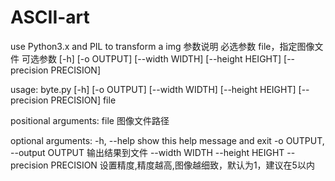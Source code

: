 # ASCII-art
use Python3.x and PIL to transform a img
参数说明
必选参数 file，指定图像文件
可选参数
[-h] 
[-o OUTPUT] 
[--width WIDTH] 
[--height HEIGHT]
[--precision PRECISION]

usage: byte.py [-h] [-o OUTPUT] [--width WIDTH] [--height HEIGHT]
               [--precision PRECISION]
               file

positional arguments:
  file                  图像文件路径

optional arguments:
  -h, --help            show this help message and exit
  -o OUTPUT, --output OUTPUT
                        输出结果到文件
  --width WIDTH
  --height HEIGHT
  --precision PRECISION
                        设置精度,精度越高,图像越细致，默认为1，建议在5以内
